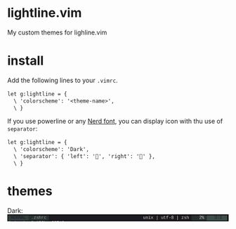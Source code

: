 # lightline.vim
My custom themes for lighline.vim

# install
Add the following lines to your `.vimrc`.

```vim
let g:lightline = {
  \ 'colorscheme': '<theme-name>',
  \ }
```
If you use powerline or any [Nerd font](https://github.com/ryanoasis/nerd-fonts), you can display icon with thu use of `separator`:

```vim
let g:lightline = {
  \ 'colorscheme': 'Dark',
  \ 'separator': { 'left': '', 'right': '' },
  \ }
```

# themes
Dark:
![Dark](https://raw.githubusercontent.com/szorfein/lightline.vim/master/images/dark.jpg "Dark")
